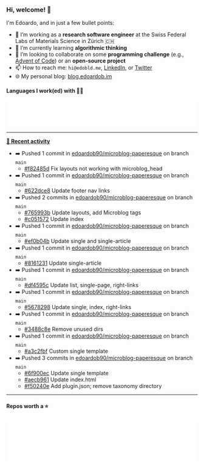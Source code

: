### Hi, welcome! 👋 

I'm Edoardo, and in just a few bullet points:

- 🔭 I’m working as a **research software engineer** at the Swiss Federal Labs of Materials Science in Zürich 🇨🇭
- 🌱 I’m currently learning **algorithmic thinking**
- 👯 I’m looking to collaborate on some **programming challenge** (e.g., [Advent of Code](https://github.com/edoardob90/aoc2022)) or an **open-source project**
- 📫 How to reach me: `hi@edobld.me`, [LinkedIn](https://linkedin.com/in/edobld), or [Twitter](https://twitter.com/edobld)
- 🌐 My personal blog: [blog.edoardob.im](https://blog.edoardob.im)

#### Languages I work(ed) with 👨‍💻

<img src="https://github.com/edoardob90/edoardob90/blob/main/.cache/languages.svg">

---

**[📰 Recent activity](https://github.com/edoardob90)**
* ➡️ Pushed 1 commit in [edoardob90/microblog-paperesque](https://github.com/edoardob90/microblog-paperesque) on branch `main`
  * [#f82485d](https://github.com/edoardob90/microblog-paperesque/commit/f82485d) Fix layouts not working with microblog_head
* ➡️ Pushed 1 commit in [edoardob90/microblog-paperesque](https://github.com/edoardob90/microblog-paperesque) on branch `main`
  * [#622dce8](https://github.com/edoardob90/microblog-paperesque/commit/622dce8) Update footer nav links
* ➡️ Pushed 2 commits in [edoardob90/microblog-paperesque](https://github.com/edoardob90/microblog-paperesque) on branch `main`
  * [#765993b](https://github.com/edoardob90/microblog-paperesque/commit/765993b) Update layouts, add Microblog tags
  * [#c051572](https://github.com/edoardob90/microblog-paperesque/commit/c051572) Update index
* ➡️ Pushed 1 commit in [edoardob90/microblog-paperesque](https://github.com/edoardob90/microblog-paperesque) on branch `main`
  * [#ef0b04b](https://github.com/edoardob90/microblog-paperesque/commit/ef0b04b) Update single and single-article
* ➡️ Pushed 1 commit in [edoardob90/microblog-paperesque](https://github.com/edoardob90/microblog-paperesque) on branch `main`
  * [#8161231](https://github.com/edoardob90/microblog-paperesque/commit/8161231) Update single-article
* ➡️ Pushed 1 commit in [edoardob90/microblog-paperesque](https://github.com/edoardob90/microblog-paperesque) on branch `main`
  * [#df4595c](https://github.com/edoardob90/microblog-paperesque/commit/df4595c) Update list, single-page, right-links
* ➡️ Pushed 1 commit in [edoardob90/microblog-paperesque](https://github.com/edoardob90/microblog-paperesque) on branch `main`
  * [#5678298](https://github.com/edoardob90/microblog-paperesque/commit/5678298) Update single, index, right-links
* ➡️ Pushed 1 commit in [edoardob90/microblog-paperesque](https://github.com/edoardob90/microblog-paperesque) on branch `main`
  * [#3488c8e](https://github.com/edoardob90/microblog-paperesque/commit/3488c8e) Remove unused dirs
* ➡️ Pushed 1 commit in [edoardob90/microblog-paperesque](https://github.com/edoardob90/microblog-paperesque) on branch `main`
  * [#a3c2fbf](https://github.com/edoardob90/microblog-paperesque/commit/a3c2fbf) Custom single template
* ➡️ Pushed 3 commits in [edoardob90/microblog-paperesque](https://github.com/edoardob90/microblog-paperesque) on branch `main`
  * [#6f900ec](https://github.com/edoardob90/microblog-paperesque/commit/6f900ec) Update single template
  * [#aecb961](https://github.com/edoardob90/microblog-paperesque/commit/aecb961) Update index.html
  * [#f50240e](https://github.com/edoardob90/microblog-paperesque/commit/f50240e) Add plugin.json; remove taxonomy directory


---

#### Repos worth a ⭐

<img src="https://github.com/edoardob90/edoardob90/blob/main/.cache/stars.svg">

<!--
- ⚡ Fun fact: ...
- 🤔 I’m looking for help with ...
- 💬 Ask me about ...
-->
